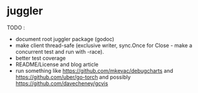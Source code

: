 # juggler

TODO :
* document root juggler package (godoc)
* make client thread-safe (exclusive writer, sync.Once for Close - make a concurrent test and run with -race).
* better test coverage
* README/License and blog article
* run something like https://github.com/mkevac/debugcharts and https://github.com/uber/go-torch and possibly https://github.com/davecheney/gcvis

